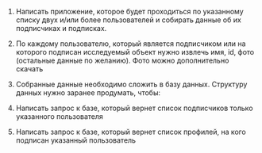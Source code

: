 
1) Написать приложение, которое будет проходиться по указанному списку двух и/или более пользователей и собирать данные об их подписчиках и подписках.

2) По каждому пользователю, который является подписчиком или на которого подписан исследуемый объект нужно извлечь имя, id, фото (остальные данные по желанию). Фото можно дополнительно скачать

3) Собранные данные необходимо сложить в базу данных. Структуру данных нужно заранее продумать, чтобы:

4) Написать запрос к базе, который вернет список подписчиков только указанного пользователя

5) Написать запрос к базе, который вернет список профилей, на кого подписан указанный пользователь